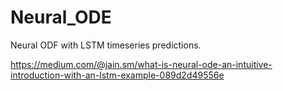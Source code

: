 # Neural_ODE
Neural ODF with LSTM timeseries predictions.

https://medium.com/@jain.sm/what-is-neural-ode-an-intuitive-introduction-with-an-lstm-example-089d2d49556e
